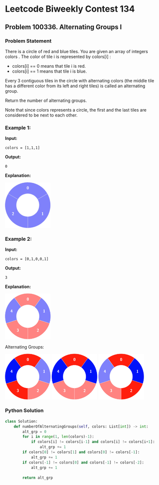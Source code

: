 # Leetcode Biweekly Contest 134
## Problem 100336. Alternating Groups I
### Problem Statement
There is a circle of red and blue tiles. You are given an array of integers colors . The color of tile i is represented by
colors[i] :
- colors[i] == 0 means that tile i is red.
- colors[i] == 1 means that tile i is blue.

Every 3 contiguous tiles in the circle with alternating colors (the middle tile has a different color from its left and right tiles)
is called an alternating group.

Return the number of alternating groups.

Note that since colors represents a circle, the first and the last tiles are considered to be next to each other.

### Example 1:

**Input:**
```shell
colors = [1,1,1]
```
**Output:**
```shell
0
```
**Explanation:**

<img src="assets/img.png" alt="alt text" width="150" height="150">

### Example 2:
**Input:** 
```shell
colors = [0,1,0,0,1]
```
**Output:** 
```shell
3
```
**Explanation:**

<img src="assets/qn1img2.png" alt="alt text" width="150" height="150">

Alternating Groups:

<img src="assets/qn1img3.png" alt="alt text" width="150" height="150">   <img src="assets/qn1img4.png" alt="alt text" width="150" height="150"> 
<img src="assets/qn1img5.png" alt="alt text" width="150" height="150">

### Python Solution
```python
class Solution:
    def numberOfAlternatingGroups(self, colors: List[int]) -> int:
        alt_grp = 0
        for i in range(1, len(colors)-1):
            if colors[i] != colors[i-1] and colors[i] != colors[i+1]:
                alt_grp += 1
        if colors[0] != colors[1] and colors[0] != colors[-1]:
            alt_grp += 1
        if colors[-1] != colors[0] and colors[-1] != colors[-2]:
            alt_grp += 1
            
        return alt_grp
```
